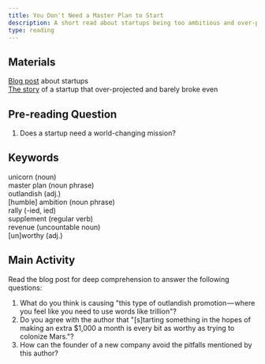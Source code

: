 ```yaml
---
title: You Don't Need a Master Plan to Start
description: A short read about startups being too ambitious and over-planning
type: reading
---
```


## Materials

[Blog post][0] about startups  
[The story][1] of a startup that over-projected and barely broke even  

## Pre-reading Question

1. Does a startup need a world-changing mission?

## Keywords

unicorn (noun)  
master plan (noun phrase)  
outlandish (adj.)  
[humble] ambition (noun phrase)  
rally (-ied, ied)  
supplement (regular verb)  
revenue (uncountable noun)  
[un]worthy (adj.)  

## Main Activity

Read the blog post for deep comprehension to answer the following questions:

1. What do you think is causing "this type of outlandish promotion — where you feel like you need to use words like trillion"?
2. Do you agree with the author that "[s]tarting something in the hopes of making an extra $1,000 a month is every bit as worthy as trying to colonize Mars."?
3. How can the founder of a new company avoid the pitfalls mentioned by this author?

[0]: https://medium.com/startup-grind/you-dont-need-a-master-plan-you-just-need-to-start-9a3ec0455866#.v68trwcrd
[1]: https://medium.com/swlh/how-we-turned-140k-on-kickstarter-into-40k-in-debt-and-how-we-broke-even-1f86d80fe50f#.71a4sbp8i
